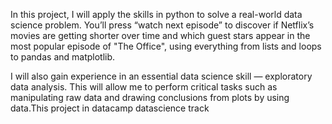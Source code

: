 In this project, I will apply the skills in python to solve a real-world data science problem. You’ll press “watch next episode” to discover if Netflix’s movies are getting shorter over time and which guest stars appear in the most popular episode of "The Office", using everything from lists and loops to pandas and matplotlib.

I will also gain experience in an essential data science skill — exploratory data analysis. This will allow me to perform critical tasks such as manipulating raw data and drawing conclusions from plots by using data.This project in datacamp datascience track
